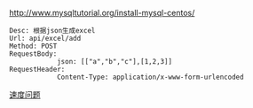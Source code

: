 http://www.mysqltutorial.org/install-mysql-centos/


```
Desc: 根据json生成excel 
Url: api/excel/add 
Method: POST
RequestBody:
            json: [["a","b","c"],[1,2,3]]
RequestHeader:
            Content-Type: application/x-www-form-urlencoded
```

[速度问题](https://github.com/TypeStrong/ts-node/issues/754#issuecomment-548144523)